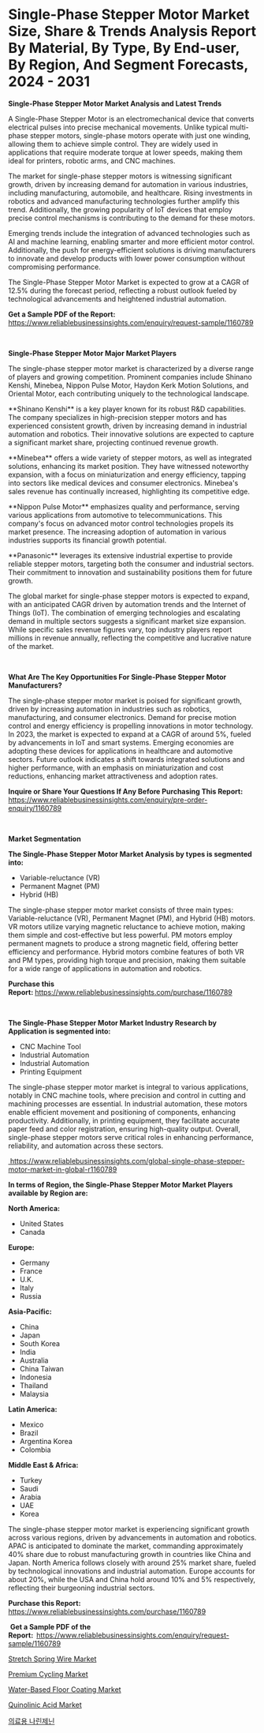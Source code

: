 <p><h1>Single-Phase Stepper Motor Market Size, Share & Trends Analysis Report By Material, By Type, By End-user, By Region, And Segment Forecasts, 2024 - 2031</h1></p><p><strong>Single-Phase Stepper Motor Market Analysis and Latest Trends</strong></p>
<p><p>A Single-Phase Stepper Motor is an electromechanical device that converts electrical pulses into precise mechanical movements. Unlike typical multi-phase stepper motors, single-phase motors operate with just one winding, allowing them to achieve simple control. They are widely used in applications that require moderate torque at lower speeds, making them ideal for printers, robotic arms, and CNC machines.</p><p>The market for single-phase stepper motors is witnessing significant growth, driven by increasing demand for automation in various industries, including manufacturing, automobile, and healthcare. Rising investments in robotics and advanced manufacturing technologies further amplify this trend. Additionally, the growing popularity of IoT devices that employ precise control mechanisms is contributing to the demand for these motors.</p><p>Emerging trends include the integration of advanced technologies such as AI and machine learning, enabling smarter and more efficient motor control. Additionally, the push for energy-efficient solutions is driving manufacturers to innovate and develop products with lower power consumption without compromising performance.</p><p>The Single-Phase Stepper Motor Market is expected to grow at a CAGR of 12.5% during the forecast period, reflecting a robust outlook fueled by technological advancements and heightened industrial automation.</p></p>
<p><strong>Get a Sample PDF of the Report:&nbsp;</strong> <a href="https://www.reliablebusinessinsights.com/enquiry/request-sample/1160789">https://www.reliablebusinessinsights.com/enquiry/request-sample/1160789</a></p>
<p>&nbsp;</p>
<p><strong>Single-Phase Stepper Motor Major Market Players</strong></p>
<p><p>The single-phase stepper motor market is characterized by a diverse range of players and growing competition. Prominent companies include Shinano Kenshi, Minebea, Nippon Pulse Motor, Haydon Kerk Motion Solutions, and Oriental Motor, each contributing uniquely to the technological landscape.</p><p>**Shinano Kenshi** is a key player known for its robust R&D capabilities. The company specializes in high-precision stepper motors and has experienced consistent growth, driven by increasing demand in industrial automation and robotics. Their innovative solutions are expected to capture a significant market share, projecting continued revenue growth.</p><p>**Minebea** offers a wide variety of stepper motors, as well as integrated solutions, enhancing its market position. They have witnessed noteworthy expansion, with a focus on miniaturization and energy efficiency, tapping into sectors like medical devices and consumer electronics. Minebea's sales revenue has continually increased, highlighting its competitive edge.</p><p>**Nippon Pulse Motor** emphasizes quality and performance, serving various applications from automotive to telecommunications. This company's focus on advanced motor control technologies propels its market presence. The increasing adoption of automation in various industries supports its financial growth potential.</p><p>**Panasonic** leverages its extensive industrial expertise to provide reliable stepper motors, targeting both the consumer and industrial sectors. Their commitment to innovation and sustainability positions them for future growth.</p><p>The global market for single-phase stepper motors is expected to expand, with an anticipated CAGR driven by automation trends and the Internet of Things (IoT). The combination of emerging technologies and escalating demand in multiple sectors suggests a significant market size expansion. While specific sales revenue figures vary, top industry players report millions in revenue annually, reflecting the competitive and lucrative nature of the market.</p></p>
<p>&nbsp;</p>
<p><strong>What Are The Key Opportunities For Single-Phase Stepper Motor Manufacturers?</strong></p>
<p><p>The single-phase stepper motor market is poised for significant growth, driven by increasing automation in industries such as robotics, manufacturing, and consumer electronics. Demand for precise motion control and energy efficiency is propelling innovations in motor technology. In 2023, the market is expected to expand at a CAGR of around 5%, fueled by advancements in IoT and smart systems. Emerging economies are adopting these devices for applications in healthcare and automotive sectors. Future outlook indicates a shift towards integrated solutions and higher performance, with an emphasis on miniaturization and cost reductions, enhancing market attractiveness and adoption rates.</p></p>
<p><strong>Inquire or Share Your Questions If Any Before Purchasing This Report:</strong> <a href="https://www.reliablebusinessinsights.com/enquiry/pre-order-enquiry/1160789">https://www.reliablebusinessinsights.com/enquiry/pre-order-enquiry/1160789</a></p>
<p>&nbsp;</p>
<p><strong>Market Segmentation</strong></p>
<p><strong>The Single-Phase Stepper Motor Market Analysis by types is segmented into:</strong></p>
<p><ul><li>Variable-reluctance (VR)</li><li>Permanent Magnet (PM)</li><li>Hybrid (HB)</li></ul></p>
<p><p>The single-phase stepper motor market consists of three main types: Variable-reluctance (VR), Permanent Magnet (PM), and Hybrid (HB) motors. VR motors utilize varying magnetic reluctance to achieve motion, making them simple and cost-effective but less powerful. PM motors employ permanent magnets to produce a strong magnetic field, offering better efficiency and performance. Hybrid motors combine features of both VR and PM types, providing high torque and precision, making them suitable for a wide range of applications in automation and robotics.</p></p>
<p><strong>Purchase this Report:&nbsp;</strong><a href="https://www.reliablebusinessinsights.com/purchase/1160789">https://www.reliablebusinessinsights.com/purchase/1160789</a></p>
<p>&nbsp;</p>
<p><strong>The Single-Phase Stepper Motor Market Industry Research by Application is segmented into:</strong></p>
<p><ul><li>CNC Machine Tool</li><li>Industrial Automation</li><li>Industrial Automation</li><li>Printing Equipment</li></ul></p>
<p><p>The single-phase stepper motor market is integral to various applications, notably in CNC machine tools, where precision and control in cutting and machining processes are essential. In industrial automation, these motors enable efficient movement and positioning of components, enhancing productivity. Additionally, in printing equipment, they facilitate accurate paper feed and color registration, ensuring high-quality output. Overall, single-phase stepper motors serve critical roles in enhancing performance, reliability, and automation across these sectors.</p></p>
<p><a href="https://www.reliablebusinessinsights.com/global-single-phase-stepper-motor-market-in-global-r1160789">&nbsp;https://www.reliablebusinessinsights.com/global-single-phase-stepper-motor-market-in-global-r1160789</a></p>
<p><strong>In terms of Region, the Single-Phase Stepper Motor Market Players available by Region are:</strong></p>
<p>
    <p> <strong> North America: </strong>
        <ul>
            <li>United States</li>
            <li>Canada</li>
        </ul>
        </p> 
    <p> <strong> Europe: </strong>
        <ul>
            <li>Germany</li>
            <li>France</li>
            <li>U.K.</li>
            <li>Italy</li>
            <li>Russia</li>
        </ul>
        </p> 
    <p> <strong> Asia-Pacific: </strong>
        <ul>
            <li>China</li>
            <li>Japan</li>
            <li>South Korea</li>
            <li>India</li>
            <li>Australia</li>
            <li>China Taiwan</li>
            <li>Indonesia</li>
            <li>Thailand</li>
            <li>Malaysia</li>
        </ul>
        </p> 
    <p> <strong> Latin America: </strong>
        <ul>
            <li>Mexico</li>
            <li>Brazil</li>
            <li>Argentina Korea</li>
            <li>Colombia</li>
        </ul>
        </p> 
    <p> <strong> Middle East & Africa: </strong>
        <ul>
            <li>Turkey</li>
            <li>Saudi</li>
            <li>Arabia</li>
            <li>UAE</li>
            <li>Korea</li>
        </ul>
    </p>
    </p>
<p><p>The single-phase stepper motor market is experiencing significant growth across various regions, driven by advancements in automation and robotics. APAC is anticipated to dominate the market, commanding approximately 40% share due to robust manufacturing growth in countries like China and Japan. North America follows closely with around 25% market share, fueled by technological innovations and industrial automation. Europe accounts for about 20%, while the USA and China hold around 10% and 5% respectively, reflecting their burgeoning industrial sectors.</p></p>
<p><strong>Purchase this Report: </strong><a href="https://www.reliablebusinessinsights.com/purchase/1160789">https://www.reliablebusinessinsights.com/purchase/1160789</a></p>
<p>&nbsp;<strong>Get a Sample PDF of the Report:&nbsp;&nbsp;</strong><a href="https://www.reliablebusinessinsights.com/enquiry/request-sample/1160789">https://www.reliablebusinessinsights.com/enquiry/request-sample/1160789</a></p>
<p><strong></strong></p>
<p><p><a href="https://github.com/WashimHussain441/Market-Research-Report-List-1/blob/main/stretch-spring-wire-market.md">Stretch Spring Wire Market</a></p><p><a href="https://www.linkedin.com/pulse/premium-cycling-market2024-2031-industry-insights-investment-yqzmc?trackingId=xN6cYLBRRg2MAJJAmndjtw%3D%3D">Premium Cycling Market</a></p><p><a href="https://github.com/SanjidaMahmud54/Market-Research-Report-List-1/blob/main/water-based-floor-coating-market.md">Water-Based Floor Coating Market</a></p><p><a href="https://issuu.com/reportprime-2/docs/quinolinic-acid-market-size-2030.pp_d5b1ffa70990bc">Quinolinic Acid Market</a></p><p><a href="https://medium.com/@fernandomillshz/%EC%84%B8%EA%B3%84-medical-naringenin-market-%EC%9D%80-2024%EC%97%90%EC%84%9C-2031%EB%A1%9C-%EC%97%B0%ED%8F%89%EA%B7%A0-%EC%A6%9D%EA%B0%80%EC%9C%A8%EC%9D%84-%EB%B3%B4%EC%9D%BC-%EA%B2%83%EC%9C%BC%EB%A1%9C-%EC%98%88%EC%83%81%EB%90%A9%EB%8B%88%EB%8B%A4-450f9cad1e89">의료용 나린제닌</a></p></p>